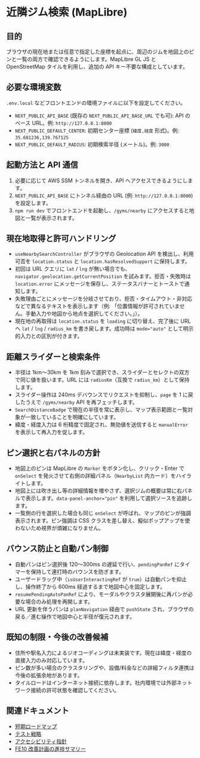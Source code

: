 # 近隣ジム検索 (MapLibre)

## 目的

ブラウザの現在地または任意で指定した座標を起点に、周辺のジムを地図上のピンと一覧の両方で確認できるようにします。MapLibre GL JS と OpenStreetMap タイルを利用し、追加の API キー不要な構成としています。

## 必要な環境変数

`.env.local` などフロントエンドの環境ファイルに以下を設定してください。

- `NEXT_PUBLIC_API_BASE` (既存の `NEXT_PUBLIC_API_BASE_URL` でも可): API のベース URL。例: `http://127.0.0.1:8000`
- `NEXT_PUBLIC_DEFAULT_CENTER`: 初期センター座標 (`緯度,経度` 形式)。例: `35.681236,139.767125`
- `NEXT_PUBLIC_DEFAULT_RADIUS`: 初期検索半径 (メートル)。例: `3000`

## 起動方法と API 通信

1. 必要に応じて AWS SSM トンネルを開き、API へアクセスできるようにします。
2. `NEXT_PUBLIC_API_BASE` にトンネル経由の URL (例: `http://127.0.0.1:8000`) を設定します。
3. `npm run dev` でフロントエンドを起動し、`/gyms/nearby` にアクセスすると地図と一覧が表示されます。

## 現在地取得と許可ハンドリング

- `useNearbySearchController` がブラウザの Geolocation API を検出し、利用可否を `location.status` と `location.hasResolvedSupport` に保持します。
- 初回は URL クエリに `lat` / `lng` が無い場合でも、`navigator.geolocation.getCurrentPosition` を試みます。拒否・失敗時は `location.error` にメッセージを保存し、ステータスバナーとトーストで通知します。
- 失敗理由ごとにメッセージを分岐させており、拒否・タイムアウト・非対応などで異なるテキストを表示します（例: 「位置情報が許可されていません。手動入力や地図から地点を選択してください。」）。
- 現在地の再取得は `location.status` を `loading` に切り替え、完了後に URL へ `lat` / `lng` / `radius_km` を書き戻します。成功時は `mode="auto"` として明示的入力との区別が付きます。

## 距離スライダーと検索条件

- 半径は 1km〜30km を 1km 刻みで選択でき、スライダーとセレクトの双方で同じ値を扱います。URL には `radiusKm`（互換で `radius_km`）として保持します。
- スライダー操作は 240ms デバウンスでリクエストを抑制し、`page` を 1 に戻したうえで `/gyms/nearby` API を再フェッチします。
- `SearchDistanceBadge` で現在の半径を常に表示し、マップ表示範囲と一覧対象が一致していることを明確にしています。
- 緯度・経度入力は 6 桁精度で固定され、無効値を送信すると `manualError` を表示して再入力を促します。

## ピン選択と右パネルの方針

- 地図上のピンは MapLibre の `Marker` をボタン化し、クリック・Enter で `onSelect` を発火させて右側の詳細パネル（`NearbyList` 内カード）をハイライトします。
- 地図上には吹き出し等の詳細情報を増やさず、選択ジムの概要は常に右パネルで表示します。`data-panel-anchor="pin"` を利用して選択ソースを追跡します。
- 一覧側の行を選択した場合も同じ `onSelect` が呼ばれ、マップのピンが強調表示されます。ピン強調は CSS クラスを差し替え、擬似ポップアップを使わないため視界が煩雑になりません。

## バウンス防止と自動パン制御

- 自動パンはピン選択後 120〜300ms の遅延で行い、`pendingPanRef` にタイマーを保持して連打時のバウンスを防ぎます。
- ユーザードラッグ中（`isUserInteractingRef` が `true`）は自動パンを抑止し、操作終了から 600ms 経過するまで地図中心を固定します。
- `resumePendingAutoPanRef` により、モーダルやクラスタ展開後に再パンが必要な場合のみ処理を再開します。
- URL 更新を伴うパンは `planNavigation` 経由で `pushState` され、ブラウザの戻る／進む操作で地図中心と半径が復元されます。

## 既知の制限・今後の改善候補

- 住所や駅名入力によるジオコーディングは未実装です。現在は緯度・経度の直接入力のみ対応しています。
- ピン数が多い場合のクラスタリングや、設備/料金などの詳細フィルタ連携は今後の拡張余地があります。
- タイルロードはインターネット接続に依存します。社内環境では外部ネットワーク接続の許可状態を確認してください。

## 関連ドキュメント

- [短期ロードマップ](./roadmap-next.md)
- [テスト戦略](./testing-strategy.md)
- [アクセシビリティ指針](./accessibility.md)
- [FE10 改善計画の進捗サマリー](./fe10-progress.md)
